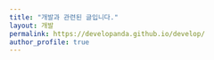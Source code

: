 ```yaml
---
title: "개발과 관련된 글입니다."
layout: 개발
permalink: https://developanda.github.io/develop/
author_profile: true
---
```

